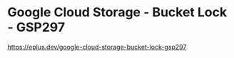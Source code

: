 # Google Cloud Storage - Bucket Lock - GSP297

<https://eplus.dev/google-cloud-storage-bucket-lock-gsp297>